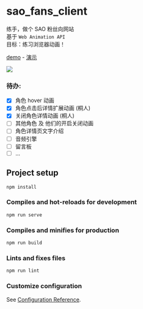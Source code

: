 # sao_fans_client

练手，做个 SAO 粉丝向网站   
基于 `Web Animation API`   
目标：练习浏览器动画！

[demo](https://www.swordartonline.fans)  -  [演示](https://www.swordartonline.fans) 

<img src="https://s2.loli.net/2022/09/19/Ja2nZO7gvLSYzqK.gif" >

### 待办:
- [x] 角色 hover 动画
- [x] 角色点击后详情扩展动画 (桐人)
- [x] 关闭角色详情动画 (桐人)
- [ ] 其他角色 及 他们的开启关闭动画 
- [ ] 角色详情页文字介绍
- [ ] 音频引擎
- [ ] 留言板
- [ ] ...

## Project setup
```
npm install
```

### Compiles and hot-reloads for development
```
npm run serve
```

### Compiles and minifies for production
```
npm run build
```

### Lints and fixes files
```
npm run lint
```

### Customize configuration
See [Configuration Reference](https://cli.vuejs.org/config/).

